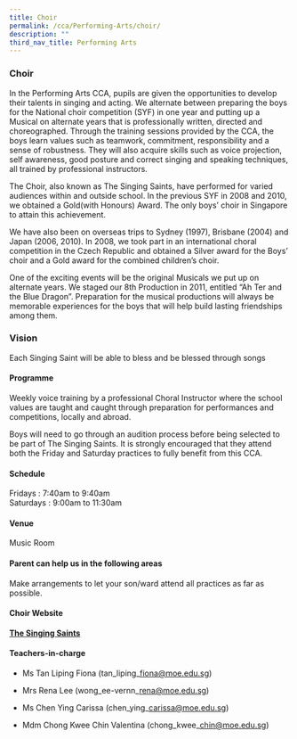 ```yaml
---
title: Choir
permalink: /cca/Performing-Arts/choir/
description: ""
third_nav_title: Performing Arts
---
```

### Choir



In the Performing Arts CCA, pupils are given the opportunities to develop their talents in singing and acting. We alternate between preparing the boys for the National choir competition (SYF) in one year and putting up a Musical on alternate years that is professionally written, directed and choreographed. Through the training sessions provided by the CCA, the boys learn values such as teamwork, commitment, responsibility and a sense of robustness. They will also acquire skills such as voice projection, self awareness, good posture and correct singing and speaking techniques, all trained by professional instructors.

The Choir, also known as The Singing Saints, have performed for varied audiences within and outside school. In the previous SYF in 2008 and 2010, we obtained a Gold(with Honours) Award. The only boys’ choir in Singapore to attain this achievement.

We have also been on overseas trips to Sydney (1997), Brisbane (2004) and Japan (2006, 2010). In 2008, we took part in an international choral competition in the Czech Republic and obtained a Silver award for the Boys’ choir and a Gold award for the combined children’s choir.

One of the exciting events will be the original Musicals we put up on alternate years. We staged our 8th Production in 2011, entitled “Ah Ter and the Blue Dragon”. Preparation for the musical productions will always be memorable experiences for the boys that will help build lasting friendships among them.

### Vision

Each Singing Saint will be able to bless and be blessed through songs

#### Programme

Weekly voice training by a professional Choral Instructor where the school values are taught and caught through preparation for performances and competitions, locally and abroad.

Boys will need to go through an audition process before being selected to be part of The Singing Saints. It is strongly encouraged that they attend both the Friday and Saturday practices to fully benefit from this CCA.

#### Schedule

Fridays : 7:40am to 9:40am  
Saturdays : 9:00am to 11:30am

#### Venue

Music Room

#### Parent can help us in the following areas

Make arrangements to let your son/ward attend all practices as far as possible.

#### Choir Website

**[The Singing Saints](https://sites.google.com/a/moe.edu.sg/the-singing-saints-2014/)**

#### Teachers-in-charge  

*   Ms Tan Liping Fiona (tan\_liping\_fiona@moe.edu.sg)  
    
*   Mrs Rena Lee (wong\_ee-vernn\_rena@moe.edu.sg)  
    
*   Ms Chen Ying Carissa (chen\_ying\_carissa@moe.edu.sg)
*   Mdm Chong Kwee Chin Valentina (chong\_kwee\_chin@moe.edu.sg)